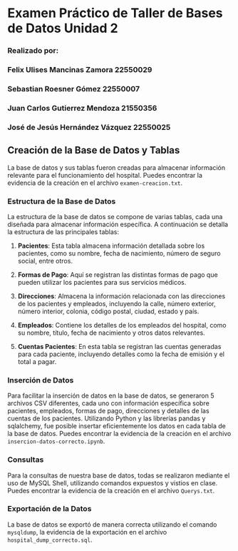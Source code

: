 # Examen Práctico de Taller de Bases de Datos Unidad 2
### Realizado por:
### Felix Ulises Mancinas Zamora 22550029
### Sebastian Roesner Gómez 22550007
### Juan Carlos Gutierrez Mendoza 21550356
### José de Jesús Hernández Vázquez 22550025

## Creación de la Base de Datos y Tablas

La base de datos y sus tablas fueron creadas para almacenar información relevante para el funcionamiento del hospital. Puedes encontrar la evidencia de la creación en el archivo `examen-creacion.txt`.

### Estructura de la Base de Datos

La estructura de la base de datos se compone de varias tablas, cada una diseñada para almacenar información específica. A continuación se detalla la estructura de las principales tablas:

1. **Pacientes**: Esta tabla almacena información detallada sobre los pacientes, como su nombre, fecha de nacimiento, número de seguro social, entre otros.

2. **Formas de Pago**: Aquí se registran las distintas formas de pago que pueden utilizar los pacientes para sus servicios médicos.

3. **Direcciones**: Almacena la información relacionada con las direcciones de los pacientes y empleados, incluyendo la calle, número exterior, número interior, colonia, código postal, ciudad, estado y país.

4. **Empleados**: Contiene los detalles de los empleados del hospital, como su nombre, título, fecha de nacimiento y otros datos relevantes.

5. **Cuentas Pacientes**: En esta tabla se registran las cuentas generadas para cada paciente, incluyendo detalles como la fecha de emisión y el total a pagar.

### Inserción de Datos

Para facilitar la inserción de datos en la base de datos, se generaron 5 archivos CSV diferentes, cada uno con información específica sobre pacientes, empleados, formas de pago, direcciones y detalles de las cuentas de los pacientes. Utilizando Python y las librerías pandas y sqlalchemy, fue posible insertar eficientemente los datos en cada tabla de la base de datos. Puedes encontrar la evidencia de la creación en el archivo `insercion-datos-correcto.ipynb`.
### Consultas

Para la consultas de nuestra base de datos, todas se realizaron mediante el uso de MySQL Shell, utilizando comandos expuestos y vistios en clase. Puedes encontrar la evidencia de la creación en el archivo `Querys.txt`.

### Exportación de la Datos

La base de datos se exportó de manera correcta utilizando el comando `mysqldump`, la evidencia de la exportación en el archivo `hospital_dump_correcto.sql`.
